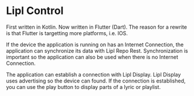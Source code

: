 # Lipl Control

First written in Kotlin. Now written in Flutter (Dart). The reason for a rewrite is that Flutter is targetting more platforms, i.e. IOS.

If the device the application is running on has an Internet Connection, the application can synchronize its data with Lipl Repo Rest. Synchronization is important so the application can also be used when there is no Internet Connection.

The application can establish a connection with Lipl Display. Lipl Display uses advertising so the device can found.
If the connection is established, you can use the play button to display parts of a lyric or playlist.
